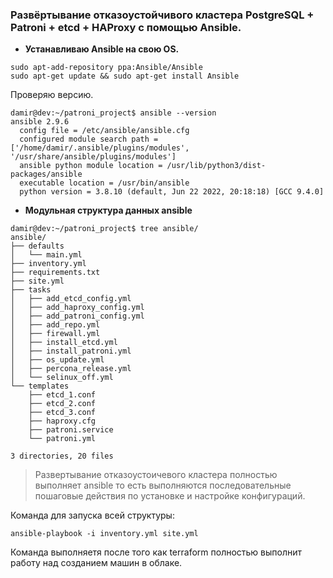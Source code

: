 ### Развёртывание отказоустойчивого кластера PostgreSQL + Patroni + etcd + HAProxy с помощью Ansible.

* __Устанавливаю Ansible на свою OS.__
```
sudo apt-add-repository ppa:Ansible/Ansible
sudo apt-get update && sudo apt-get install Ansible
```
Проверяю версию.
```
damir@dev:~/patroni_project$ ansible --version
ansible 2.9.6
  config file = /etc/ansible/ansible.cfg
  configured module search path = ['/home/damir/.ansible/plugins/modules', '/usr/share/ansible/plugins/modules']
  ansible python module location = /usr/lib/python3/dist-packages/ansible
  executable location = /usr/bin/ansible
  python version = 3.8.10 (default, Jun 22 2022, 20:18:18) [GCC 9.4.0]
```
* __Модульная структура данных ansible__
```
damir@dev:~/patroni_project$ tree ansible/
ansible/
├── defaults
│   └── main.yml
├── inventory.yml
├── requirements.txt
├── site.yml
├── tasks
│   ├── add_etcd_config.yml
│   ├── add_haproxy_config.yml
│   ├── add_patroni_config.yml
│   ├── add_repo.yml
│   ├── firewall.yml
│   ├── install_etcd.yml
│   ├── install_patroni.yml
│   ├── os_update.yml
│   ├── percona_release.yml
│   └── selinux_off.yml
└── templates
    ├── etcd_1.conf
    ├── etcd_2.conf
    ├── etcd_3.conf
    ├── haproxy.cfg
    ├── patroni.service
    └── patroni.yml

3 directories, 20 files
```
> Развертывание отказоустоичевого кластера полностью выполняет ansible то есть выполняются последовательные пошаговые действия по установке и наcтройке конфигураций. 

Команда для запуска всей структуры:
```
ansible-playbook -i inventory.yml site.yml
```
Команда выполняетя после того как terraform полностью выполнит работу над созданием машин в облаке.



